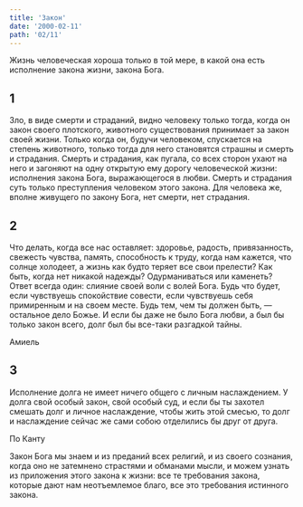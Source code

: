 ```yaml
---
title: 'Закон'
date: '2000-02-11'
path: '02/11'
---
```


Жизнь человеческая хороша только в той мере, в какой она есть исполнение закона жизни, закона Бога.
<!-- {.intro} -->

## 1

Зло, в виде смерти и страданий, видно человеку только тогда, когда он закон своего плотского, животного существования принимает за закон своей жизни. Только когда он, будучи человеком, спускается на степень животного, только тогда для него становятся страшны и смерть и страдания. Смерть и страдания, как пугала, со всех сторон ухают на него и загоняют на одну открытую ему дорогу человеческой жизни: исполнения закона Бога, выражающегося в любви. Смерть и страдания суть только преступления человеком этого закона. Для человека же, вполне живущего по закону Бога, нет смерти, нет страдания.

## 2

Что делать, когда все нас оставляет: здоровье, радость, привязанность, свежесть чувства, память, способность к труду, когда нам кажется, что солнце холодеет, а жизнь как будто теряет все свои прелести? Как быть, когда нет никакой надежды? Одурманиваться или каменеть? Ответ всегда один: слияние своей воли с волей Бога. Будь что будет, если чувствуешь спокойствие совести, если чувствуешь себя примиренным и на своем месте. Будь тем, чем ты должен быть, — остальное дело Божье. И если бы даже не было Бога любви, а был бы только закон всего, долг был бы все-таки разгадкой тайны.

Амиель
<!-- {.source} -->

## 3

Исполнение долга не имеет ничего общего с личным наслаждением. У долга свой особый закон, свой особый суд, и если бы ты захотел смешать долг и личное наслаждение, чтобы жить этой смесью, то долг и наслаждение сейчас же сами собою отделились бы друг от друга.

По Канту
<!-- {.source} -->

Закон Бога мы знаем и из преданий всех религий, и из своего сознания, когда оно не затемнено страстями и обманами мысли, и можем узнать из приложения этого закона к жизни: все те требования закона, которые дают нам неотъемлемое благо, все это требования истинного закона.
<!-- {.conclusion} -->
